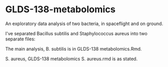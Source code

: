 # GLDS-138-metabolomics
An exploratory data analysis of two bacteria, in spaceflight and on ground.

I've separated Bacillus subtilis and Staphylococcus aureus into two separate files:

The main analysis, B. subtilis is in GLDS-138 metabolomics.Rmd.

S. aureus, GLDS-138 metabolomics S. aureus.rmd is as stated.

